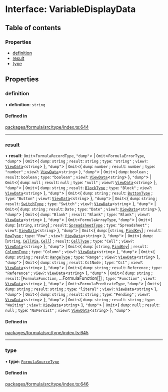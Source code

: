 # Interface: VariableDisplayData

## Table of contents

### Properties

- [definition](VariableDisplayData.md#definition)
- [result](VariableDisplayData.md#result)
- [type](VariableDisplayData.md#type)

## Properties

### <a id="definition" name="definition"></a> definition

• **definition**: `string`

#### Defined in

[packages/formula/src/type/index.ts:644](https://github.com/mashcard/mashcard/blob/main/packages/formula/src/type/index.ts#L644)

---

### <a id="result" name="result"></a> result

• **result**: `Omit`<`FormulaRecordType`, `"dump"`\> \| `Omit`<`FormulaErrorType`, `"dump"`\> \| `Omit`<{ `dump`: `string` ; `result`: `string` ; `type`: `"string"` ; `view?`: [`ViewData`](ViewData.md)<`string`\> }, `"dump"`\> \| `Omit`<{ `dump`: `number` ; `result`: `number` ; `type`: `"number"` ; `view?`: [`ViewData`](ViewData.md)<`string`\> }, `"dump"`\> \| `Omit`<{ `dump`: `boolean` ; `result`: `boolean` ; `type`: `"boolean"` ; `view?`: [`ViewData`](ViewData.md)<`string`\> }, `"dump"`\> \| `Omit`<{ `dump`: `null` ; `result`: `null` ; `type`: `"null"` ; `view?`: [`ViewData`](ViewData.md)<`string`\> }, `"dump"`\> \| `Omit`<{ `dump`: `string` ; `result`: [`BlockType`](BlockType.md) ; `type`: `"Block"` ; `view?`: [`ViewData`](ViewData.md)<`string`\> }, `"dump"`\> \| `Omit`<{ `dump`: `string` ; `result`: [`ButtonType`](ButtonType.md) ; `type`: `"Button"` ; `view?`: [`ViewData`](ViewData.md)<`string`\> }, `"dump"`\> \| `Omit`<{ `dump`: `string` ; `result`: [`SwitchType`](SwitchType.md) ; `type`: `"Switch"` ; `view?`: [`ViewData`](ViewData.md)<`string`\> }, `"dump"`\> \| `Omit`<{ `dump`: `string` ; `result`: `Date` ; `type`: `"Date"` ; `view?`: [`ViewData`](ViewData.md)<`string`\> }, `"dump"`\> \| `Omit`<{ `dump`: `"Blank"` ; `result`: `"Blank"` ; `type`: `"Blank"` ; `view?`: [`ViewData`](ViewData.md)<`string`\> }, `"dump"`\> \| `Omit`<`FormulaArrayType`, `"dump"`\> \| `Omit`<{ `dump`: [`string`, `string`] ; `result`: [`SpreadsheetType`](SpreadsheetType.md) ; `type`: `"Spreadsheet"` ; `view?`: [`ViewData`](ViewData.md)<`string`\> }, `"dump"`\> \| `Omit`<{ `dump`: [`string`, [`FindKey`](FindKey.md)] ; `result`: [`RowType`](RowType.md) ; `type`: `"Row"` ; `view?`: [`ViewData`](ViewData.md)<`string`\> }, `"dump"`\> \| `Omit`<{ `dump`: [`string`, [`CellVia`](../README.md#cellvia), [`Cell`](Cell.md)] ; `result`: [`CellType`](CellType.md) ; `type`: `"Cell"` ; `view?`: [`ViewData`](ViewData.md)<`string`\> }, `"dump"`\> \| `Omit`<{ `dump`: [`string`, [`FindKey`](FindKey.md)] ; `result`: [`ColumnType`](ColumnType.md) ; `type`: `"Column"` ; `view?`: [`ViewData`](ViewData.md)<`string`\> }, `"dump"`\> \| `Omit`<{ `dump`: `string` ; `result`: [`RangeType`](RangeType.md) ; `type`: `"Range"` ; `view?`: [`ViewData`](ViewData.md)<`string`\> }, `"dump"`\> \| `Omit`<{ `dump`: `string` ; `result`: `CstNode` ; `type`: `"Cst"` ; `view?`: [`ViewData`](ViewData.md)<`string`\> }, `"dump"`\> \| `Omit`<{ `dump`: `string` ; `result`: `Reference` ; `type`: `"Reference"` ; `view?`: [`ViewData`](ViewData.md)<`string`\> }, `"dump"`\> \| `Omit`<{ `dump`: `string` ; `result`: [`FormulaFunction`, ...FormulaFunction[]] ; `type`: `"Function"` ; `view?`: [`ViewData`](ViewData.md)<`string`\> }, `"dump"`\> \| `Omit`<`FormulaPredicateType`, `"dump"`\> \| `Omit`<{ `dump`: `string` ; `result`: `string` ; `type`: `"literal"` ; `view?`: [`ViewData`](ViewData.md)<`string`\> }, `"dump"`\> \| `Omit`<{ `dump`: `string` ; `result`: `string` ; `type`: `"Pending"` ; `view?`: [`ViewData`](ViewData.md)<`string`\> }, `"dump"`\> \| `Omit`<{ `dump`: `string` ; `result`: `string` ; `type`: `"Waiting"` ; `view?`: [`ViewData`](ViewData.md)<`string`\> }, `"dump"`\> \| `Omit`<{ `dump`: `null` ; `result`: `null` ; `type`: `"NoPersist"` ; `view?`: [`ViewData`](ViewData.md)<`string`\> }, `"dump"`\>

#### Defined in

[packages/formula/src/type/index.ts:645](https://github.com/mashcard/mashcard/blob/main/packages/formula/src/type/index.ts#L645)

---

### <a id="type" name="type"></a> type

• **type**: [`FormulaSourceType`](../README.md#formulasourcetype)

#### Defined in

[packages/formula/src/type/index.ts:646](https://github.com/mashcard/mashcard/blob/main/packages/formula/src/type/index.ts#L646)
